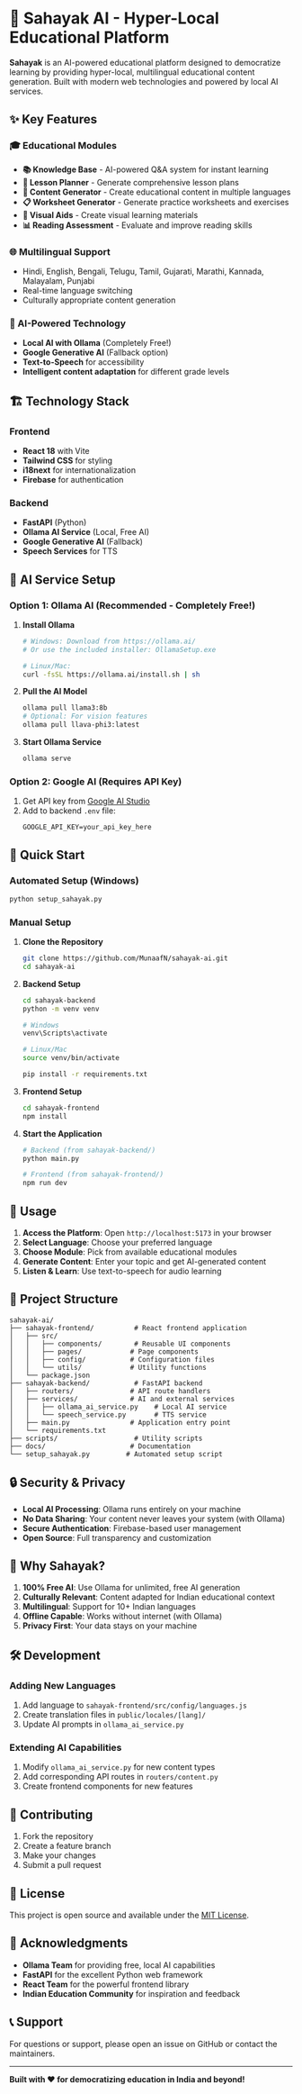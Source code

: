 # 🚀 Sahayak AI - Hyper-Local Educational Platform

**Sahayak** is an AI-powered educational platform designed to democratize learning by providing hyper-local, multilingual educational content generation. Built with modern web technologies and powered by local AI services.

## ✨ Key Features

### 🎓 Educational Modules
- **📚 Knowledge Base** - AI-powered Q&A system for instant learning
- **📝 Lesson Planner** - Generate comprehensive lesson plans
- **📄 Content Generator** - Create educational content in multiple languages
- **📋 Worksheet Generator** - Generate practice worksheets and exercises
- **🎨 Visual Aids** - Create visual learning materials
- **📊 Reading Assessment** - Evaluate and improve reading skills

### 🌐 Multilingual Support
- Hindi, English, Bengali, Telugu, Tamil, Gujarati, Marathi, Kannada, Malayalam, Punjabi
- Real-time language switching
- Culturally appropriate content generation

### 🤖 AI-Powered Technology
- **Local AI with Ollama** (Completely Free!)
- **Google Generative AI** (Fallback option)
- **Text-to-Speech** for accessibility
- **Intelligent content adaptation** for different grade levels

## 🏗️ Technology Stack

### Frontend
- **React 18** with Vite
- **Tailwind CSS** for styling
- **i18next** for internationalization
- **Firebase** for authentication

### Backend
- **FastAPI** (Python)
- **Ollama AI Service** (Local, Free AI)
- **Google Generative AI** (Fallback)
- **Speech Services** for TTS

## 🔧 AI Service Setup

### Option 1: Ollama AI (Recommended - Completely Free!)

1. **Install Ollama**
   ```bash
   # Windows: Download from https://ollama.ai/
   # Or use the included installer: OllamaSetup.exe
   
   # Linux/Mac:
   curl -fsSL https://ollama.ai/install.sh | sh
   ```

2. **Pull the AI Model**
   ```bash
   ollama pull llama3:8b
   # Optional: For vision features
   ollama pull llava-phi3:latest
   ```

3. **Start Ollama Service**
   ```bash
   ollama serve
   ```

### Option 2: Google AI (Requires API Key)
1. Get API key from [Google AI Studio](https://makersuite.google.com/app/apikey)
2. Add to backend `.env` file:
   ```env
   GOOGLE_API_KEY=your_api_key_here
   ```

## 🚀 Quick Start

### Automated Setup (Windows)
```bash
python setup_sahayak.py
```

### Manual Setup

1. **Clone the Repository**
   ```bash
   git clone https://github.com/MunaafN/sahayak-ai.git
   cd sahayak-ai
   ```

2. **Backend Setup**
   ```bash
   cd sahayak-backend
   python -m venv venv
   
   # Windows
   venv\Scripts\activate
   
   # Linux/Mac
   source venv/bin/activate
   
   pip install -r requirements.txt
   ```

3. **Frontend Setup**
   ```bash
   cd sahayak-frontend
   npm install
   ```

4. **Start the Application**
   ```bash
   # Backend (from sahayak-backend/)
   python main.py
   
   # Frontend (from sahayak-frontend/)
   npm run dev
   ```

## 🎯 Usage

1. **Access the Platform**: Open `http://localhost:5173` in your browser
2. **Select Language**: Choose your preferred language
3. **Choose Module**: Pick from available educational modules
4. **Generate Content**: Enter your topic and get AI-generated content
5. **Listen & Learn**: Use text-to-speech for audio learning

## 📁 Project Structure

```
sahayak-ai/
├── sahayak-frontend/          # React frontend application
│   ├── src/
│   │   ├── components/        # Reusable UI components
│   │   ├── pages/            # Page components
│   │   ├── config/           # Configuration files
│   │   └── utils/            # Utility functions
│   └── package.json
├── sahayak-backend/           # FastAPI backend
│   ├── routers/              # API route handlers
│   ├── services/             # AI and external services
│   │   ├── ollama_ai_service.py    # Local AI service
│   │   └── speech_service.py       # TTS service
│   ├── main.py               # Application entry point
│   └── requirements.txt
├── scripts/                   # Utility scripts
├── docs/                     # Documentation
└── setup_sahayak.py         # Automated setup script
```

## 🔒 Security & Privacy

- **Local AI Processing**: Ollama runs entirely on your machine
- **No Data Sharing**: Your content never leaves your system (with Ollama)
- **Secure Authentication**: Firebase-based user management
- **Open Source**: Full transparency and customization

## 🌟 Why Sahayak?

1. **100% Free AI**: Use Ollama for unlimited, free AI generation
2. **Culturally Relevant**: Content adapted for Indian educational context
3. **Multilingual**: Support for 10+ Indian languages
4. **Offline Capable**: Works without internet (with Ollama)
5. **Privacy First**: Your data stays on your machine

## 🛠️ Development

### Adding New Languages
1. Add language to `sahayak-frontend/src/config/languages.js`
2. Create translation files in `public/locales/[lang]/`
3. Update AI prompts in `ollama_ai_service.py`

### Extending AI Capabilities
1. Modify `ollama_ai_service.py` for new content types
2. Add corresponding API routes in `routers/content.py`
3. Create frontend components for new features

## 🤝 Contributing

1. Fork the repository
2. Create a feature branch
3. Make your changes
4. Submit a pull request

## 📄 License

This project is open source and available under the [MIT License](LICENSE).

## 🙏 Acknowledgments

- **Ollama Team** for providing free, local AI capabilities
- **FastAPI** for the excellent Python web framework
- **React Team** for the powerful frontend library
- **Indian Education Community** for inspiration and feedback

## 📞 Support

For questions or support, please open an issue on GitHub or contact the maintainers.

---

**Built with ❤️ for democratizing education in India and beyond!**
